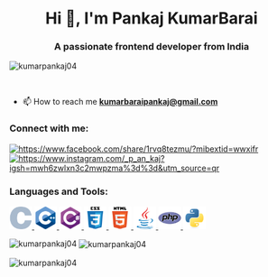 <h1 align="center">Hi 👋, I'm Pankaj KumarBarai</h1>
<h3 align="center">A passionate frontend developer from India</h3>

<p align="left"> <img src="https://komarev.com/ghpvc/?username=kumarpankaj04&label=Profile%20views&color=0e75b6&style=flat" alt="kumarpankaj04" /> </p>

<p align="left"> <a href="https://twitter.com/" target="blank"><img src="https://img.shields.io/twitter/follow/?logo=twitter&style=for-the-badge" alt="" /></a> </p>

- 📫 How to reach me **kumarbaraipankaj@gmail.com**

<h3 align="left">Connect with me:</h3>
<p align="left">
<a href="https://fb.com/https://www.facebook.com/share/1rvq8tezmu/?mibextid=wwxifr" target="blank"><img align="center" src="https://raw.githubusercontent.com/rahuldkjain/github-profile-readme-generator/master/src/images/icons/Social/facebook.svg" alt="https://www.facebook.com/share/1rvq8tezmu/?mibextid=wwxifr" height="30" width="40" /></a>
<a href="https://instagram.com/https://www.instagram.com/_p_an_kaj?igsh=mwh6zwlxn3c2mwpzma%3d%3d&utm_source=qr" target="blank"><img align="center" src="https://raw.githubusercontent.com/rahuldkjain/github-profile-readme-generator/master/src/images/icons/Social/instagram.svg" alt="https://www.instagram.com/_p_an_kaj?igsh=mwh6zwlxn3c2mwpzma%3d%3d&utm_source=qr" height="30" width="40" /></a>
</p>

<h3 align="left">Languages and Tools:</h3>
<p align="left"> <a href="https://www.cprogramming.com/" target="_blank" rel="noreferrer"> <img src="https://raw.githubusercontent.com/devicons/devicon/master/icons/c/c-original.svg" alt="c" width="40" height="40"/> </a> <a href="https://www.w3schools.com/cpp/" target="_blank" rel="noreferrer"> <img src="https://raw.githubusercontent.com/devicons/devicon/master/icons/cplusplus/cplusplus-original.svg" alt="cplusplus" width="40" height="40"/> </a> <a href="https://www.w3schools.com/cs/" target="_blank" rel="noreferrer"> <img src="https://raw.githubusercontent.com/devicons/devicon/master/icons/csharp/csharp-original.svg" alt="csharp" width="40" height="40"/> </a> <a href="https://www.w3schools.com/css/" target="_blank" rel="noreferrer"> <img src="https://raw.githubusercontent.com/devicons/devicon/master/icons/css3/css3-original-wordmark.svg" alt="css3" width="40" height="40"/> </a> <a href="https://www.w3.org/html/" target="_blank" rel="noreferrer"> <img src="https://raw.githubusercontent.com/devicons/devicon/master/icons/html5/html5-original-wordmark.svg" alt="html5" width="40" height="40"/> </a> <a href="https://www.java.com" target="_blank" rel="noreferrer"> <img src="https://raw.githubusercontent.com/devicons/devicon/master/icons/java/java-original.svg" alt="java" width="40" height="40"/> </a> <a href="https://www.php.net" target="_blank" rel="noreferrer"> <img src="https://raw.githubusercontent.com/devicons/devicon/master/icons/php/php-original.svg" alt="php" width="40" height="40"/> </a> <a href="https://www.python.org" target="_blank" rel="noreferrer"> <img src="https://raw.githubusercontent.com/devicons/devicon/master/icons/python/python-original.svg" alt="python" width="40" height="40"/> </a> </p>

<p><img align="left" src="https://github-readme-stats.vercel.app/api/top-langs?username=kumarpankaj04&show_icons=true&locale=en&layout=compact" alt="kumarpankaj04" /></p>

<p>&nbsp;<img align="center" src="https://github-readme-stats.vercel.app/api?username=kumarpankaj04&show_icons=true&locale=en" alt="kumarpankaj04" /></p>

<p><img align="center" src="https://github-readme-streak-stats.herokuapp.com/?user=kumarpankaj04&" alt="kumarpankaj04" /></p>
